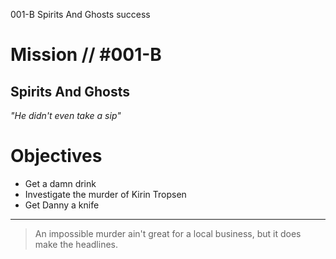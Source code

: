 001-B
Spirits And Ghosts
success

# Mission // #001-B

## Spirits And Ghosts

*"He didn't even take a sip"*


# Objectives

- Get a damn drink
- Investigate the murder of Kirin Tropsen
- Get Danny a knife

---

> An impossible murder ain't great for a local business, but it does make the headlines.